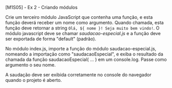 [M1S05] - Ex 2 - Criando módulos

Crie um terceiro módulo JavaScript que contenha uma função, e esta função deverá receber um nome como argumento. Quando chamada, esta função deve retornar a string `Olá, ${ nome }! Seja muito bem vindo!`.  O módulo javascript deve se chamar *saudacao-especial.js* e a função deve ser exportada de forma "default" (padrão).

No módulo index.js, importe a função do módulo saudacao-especial.js, nomeando a importação como "saudacaoEspecial", e exiba o resultado da chamada da função saudacaoEspecial( ... ) em um console.log. Passe como argumento o seu nome.

A saudação deve ser exibida corretamente no console do navegador quando o projeto é aberto.
